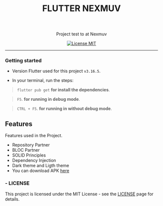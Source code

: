 <h1 align="center">

FLUTTER NEXMUV

</h1>

<br>

<p align="center">Project test to at Nexmuv</p>

<p align="center">
  <a href="https://opensource.org/licenses/MIT">
    <img src="https://img.shields.io/badge/License-MIT-blue.svg" alt="License MIT">
  </a>
</p>

<hr />

### Getting started

- Version Flutter used for this project `v3.16.5`.

- In your terminal, run the steps:

> `flutter pub get` **for install the dependencies**.

> `F5`. **for running in debug mode**.

> `CTRL + F5`. **for running in without debug mode**.

## Features

Features used in the Project.

- Repository Partner
- BLOC Partner
- SOLID Principles
- Dependency Injection
- Dark theme and Ligth theme
- You can download APK [here](https://drive.google.com/file/d/1SEefI2bhFLiHVRT4c_hQsXYLlBQq3v2A/view?usp=sharing)

### - LICENSE

This project is licensed under the MIT License - see the <a href="https://opensource.org/licenses/MIT" target="_blank">LICENSE</a> page for details.
